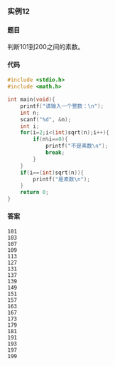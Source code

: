 ### 实例12

#### 题目

判断101到200之间的素数。

#### 代码

```C
#include <stdio.h>
#include <math.h>

int main(void){
    printf("请输入一个整数：\n");
    int n;
    scanf("%d", &n);
    int i;
    for(i=2;i<(int)sqrt(n);i++){
        if(n%i==0){
            printf("不是素数\n");
            break;
        }
    }
    if(i==(int)sqrt(n)){
        printf("是素数\n");
    }
    return 0;
}
```

#### 答案

```
101
103
107
109
113
127
131
137
139
149
151
157
163
167
173
179
181
191
193
197
199
```
